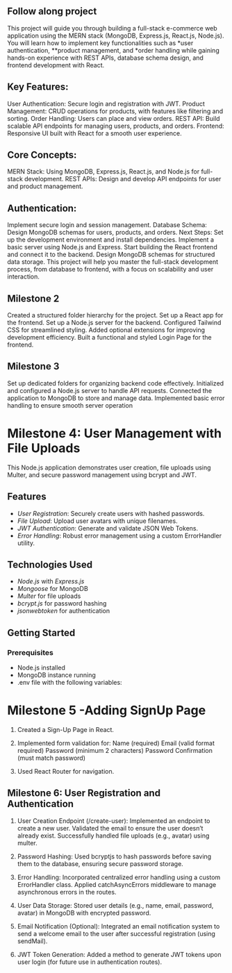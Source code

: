Follow along project
---
This project will guide you through building a full-stack e-commerce web application using the MERN stack (MongoDB, Express.js, React.js, Node.js). You will learn how to implement key functionalities such as *user authentication, **product management, and *order handling while gaining hands-on experience with REST APIs, database schema design, and frontend development with React.

Key Features:
---
User Authentication: Secure login and registration with JWT.
Product Management: CRUD operations for products, with features like filtering and sorting.
Order Handling: Users can place and view orders.
REST API: Build scalable API endpoints for managing users, products, and orders.
Frontend: Responsive UI built with React for a smooth user experience.

Core Concepts:
---
MERN Stack: Using MongoDB, Express.js, React.js, and Node.js for full-stack development.
REST APIs: Design and develop API endpoints for user and product management.

Authentication:
--- 
Implement secure login and session management.
Database Schema: Design MongoDB schemas for users, products, and orders.
Next Steps:
Set up the development environment and install dependencies.
Implement a basic server using Node.js and Express.
Start building the React frontend and connect it to the backend.
Design MongoDB schemas for structured data storage.
This project will help you master the full-stack development process, from database to frontend, with a focus on scalability and user interaction.

Milestone 2
---
Created a structured folder hierarchy for the project.
Set up a React app for the frontend.
Set up a Node.js server for the backend.
Configured Tailwind CSS for streamlined styling.
Added optional extensions for improving development efficiency.
Built a functional and styled Login Page for the frontend.

Milestone 3
---
Set up dedicated folders for organizing backend code effectively.
Initialized and configured a Node.js server to handle API requests.
Connected the application to MongoDB to store and manage data.
Implemented basic error handling to ensure smooth server operation


# Milestone 4: User Management with File Uploads

This Node.js application demonstrates user creation, file uploads using Multer, and secure password management using bcrypt and JWT.

## Features

- *User Registration*: Securely create users with hashed passwords.
- *File Upload*: Upload user avatars with unique filenames.
- *JWT Authentication*: Generate and validate JSON Web Tokens.
- *Error Handling*: Robust error management using a custom ErrorHandler utility.

## Technologies Used

- *Node.js* with *Express.js*
- *Mongoose* for MongoDB
- *Multer* for file uploads
- *bcrypt.js* for password hashing
- *jsonwebtoken* for authentication

## Getting Started

### Prerequisites

- Node.js installed
- MongoDB instance running
- .env file with the following variables:



# Milestone 5 -Adding SignUp Page

1. Created a Sign-Up Page in React.
2. Implemented form validation for:
      Name (required)
      Email (valid format required)
      Password (minimum 2 characters)
      Password Confirmation (must match password)

4. Used React Router for navigation.

## Milestone 6: User Registration and Authentication
1. User Creation Endpoint (/create-user):
 Implemented an endpoint to create a new user.
 Validated the email to ensure the user doesn’t already exist.
 Successfully handled file uploads (e.g., avatar) using multer.

 2. Password Hashing:
 Used bcryptjs to hash passwords before saving them to the database, ensuring secure password storage.

4. Error Handling:
Incorporated centralized error handling using a custom ErrorHandler class.
Applied catchAsyncErrors middleware to manage asynchronous errors in the routes.

5. User Data Storage:
Stored user details (e.g., name, email, password, avatar) in MongoDB with encrypted password.

6. Email Notification (Optional):
Integrated an email notification system to send a welcome email to the user after successful registration (using sendMail).

7. JWT Token Generation:
Added a method to generate JWT tokens upon user login (for future use in authentication routes).